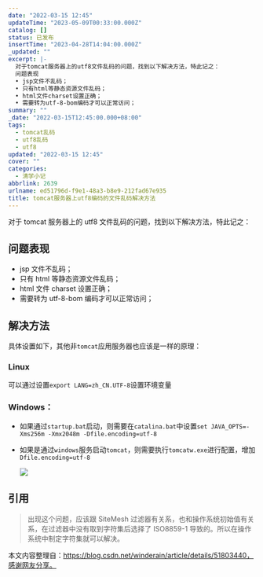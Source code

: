 ```yaml
---
date: "2022-03-15 12:45"
updateTime: "2023-05-09T00:33:00.000Z"
catalog: []
status: 已发布
insertTime: "2023-04-28T14:04:00.000Z"
_updated: ""
excerpt: |-
  对于tomcat服务器上的utf8文件乱码的问题，找到以下解决方法，特此记之：
  问题表现
  • jsp文件不乱码；
  • 只有html等静态资源文件乱码；
  • html文件charset设置正确；
  • 需要转为utf-8-bom编码才可以正常访问；
summary: ""
_date: "2022-03-15T12:45:00.000+08:00"
tags:
  - tomcat乱码
  - utf8乱码
  - utf8
updated: "2022-03-15 12:45"
cover: ""
categories:
  - 清学小记
abbrlink: 2639
urlname: ed51796d-f9e1-48a3-b8e9-212fad67e935
title: tomcat服务器上utf8编码的文件乱码解决方法
---
```


对于 tomcat 服务器上的 utf8 文件乱码的问题，找到以下解决方法，特此记之：

## 问题表现

- jsp 文件不乱码；
- 只有 html 等静态资源文件乱码；
- html 文件 charset 设置正确；
- 需要转为 utf-8-bom 编码才可以正常访问；

## 解决方法

具体设置如下，其他非`tomcat`应用服务器也应该是一样的原理：

### Linux

可以通过设置`export LANG=zh_CN.UTF-8`设置环境变量

### Windows：

- 如果通过`startup.bat`启动，则需要在`catalina.bat`中设置`set JAVA_OPTS=-Xms256m -Xmx2048m -Dfile.encoding=utf-8`
- 如果是通过`windows`服务启动`tomcat`，则需要执行`tomcatw.exe`进行配置，增加`Dfile.encoding=utf-8`

  ![](https://image.bmqy.net/upload/FptPeqSkn2RRVjqoRhfVTjEvRcF8.jpg)

## 引用

> 出现这个问题，应该跟 SiteMesh 过滤器有关系，也和操作系统初始值有关系，在过滤器中没有取到字符集后选择了 ISO8859-1 导致的。所以在操作系统中制定字符集就可以解决。

本文内容整理自：https://blog.csdn.net/winderain/article/details/51803440，感谢网友分享。
